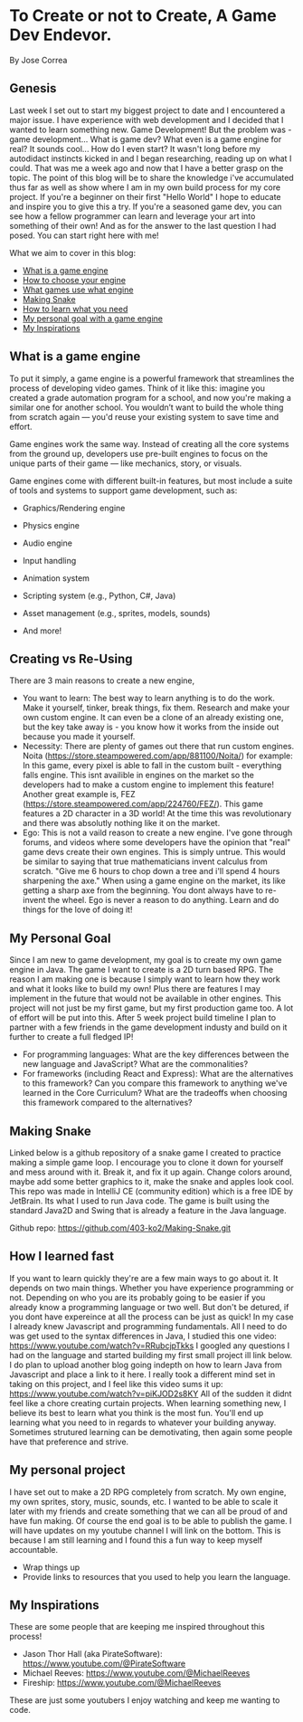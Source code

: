 # To Create or not to Create, A Game Dev Endevor. 

By Jose Correa


## Genesis
Last week I set out to start my biggest project to date and I encountered a major issue. I have experience with web development and I decided that I wanted to learn something new. Game Development! But the problem was - game development... What is game dev? What even is a game engine for real? It sounds cool... How do I even start? It wasn't long before my autodidact instincts kicked in and I began researching, reading up on what I could. That was me a week ago and now that I have a better grasp on the topic. The point of this blog will be to share the knowledge i've accumulated thus far as well as show where I am in my own build process for my core project. If you're a beginner on their first "Hello World" I hope to educate and inspire you to give this a try. If you're a seasoned game dev, you can see how a fellow programmer can learn and leverage your art into something of their own! And as for the answer to the last question I had posed. You can start right here with me!  

What we aim to cover in this blog:
* [What is a game engine](#What-is-a-game-engine)
* [How to choose your engine](#Creating-vs-Re-Using)
* [What games use what engine](#Your-favorite-game-is-no-stranger)
* [Making Snake](#Making-Snake)
* [How to learn what you need](#How-you-can-learn-fast)
* [My personal goal with a game engine](#My-personal-project)
* [My Inspirations](My-Inspirations)


## What is a game engine
To put it simply, a game engine is a powerful framework that streamlines the process of developing video games. Think of it like this: imagine you created a grade automation program for a school, and now you're making a similar one for another school. You wouldn’t want to build the whole thing from scratch again — you'd reuse your existing system to save time and effort.

Game engines work the same way. Instead of creating all the core systems from the ground up, developers use pre-built engines to focus on the unique parts of their game — like mechanics, story, or visuals.

Game engines come with different built-in features, but most include a suite of tools and systems to support game development, such as:

* Graphics/Rendering engine

* Physics engine

* Audio engine

* Input handling

* Animation system

* Scripting system (e.g., Python, C#, Java)

* Asset management (e.g., sprites, models, sounds)

* And more!

## Creating vs Re-Using
There are 3 main reasons to create a new engine,
* You want to learn: The best way to learn anything is to do the work. Make it yourself, tinker, break things, fix them. Research and make your own custom engine. It can even be a clone of an already existing one, but the key take away is - you know how it works from the inside out because you made it yourself.
* Necessity: There are plenty of games out there that run custom engines. Noita (https://store.steampowered.com/app/881100/Noita/) for example: In this game, every pixel is able to fall in the custom built - everything falls engine. This isnt availible in engines on the market so the developers had to make a custom engine to implement this feature! Another great example is, FEZ (https://store.steampowered.com/app/224760/FEZ/). This game features a 2D character in a 3D world! At the time this was revolutionary and there was absolutly nothing like it on the market.
* Ego: This is not a vaild reason to create a new engine. I've gone through forums, and videos where some developers have the opinion that "real" game devs create their own engines. This is simply untrue. This would be similar to saying that true mathematicians invent calculus from scratch. "Give me 6 hours to chop down a tree and i'll spend 4 hours sharpening the axe." When using a game engine on the market, its like getting a sharp axe from the beginning. You dont always have to re-invent the wheel. Ego is never a reason to do anything. Learn and do things for the love of doing it!

## My Personal Goal

Since I am new to game development, my goal is to create my own game engine in Java. The game I want to create is a 2D turn based RPG. The reason I am making one is because I simply want to learn how they work and what it looks like to build my own! Plus there are features I may implement in the future that would not be available in other engines. This project will not just be my first game, but my first production game too. A lot of effort will be put into this. After 5 week project build timeline I plan to partner with a few friends in the game development industy and build on it further to create a full fledged IP!
* For programming languages: What are the key differences between the new language and JavaScript? What are the commonalities?
* For frameworks (including React and Express): What are the alternatives to this framework? Can you compare this framework to anything we've learned in the Core Curriculum? What are the tradeoffs when choosing this framework compared to the alternatives?

## Making Snake
Linked below is a github repository of a snake game I created to practice making a simple game loop. I encourage you to clone it down for yourself and mess around with it. Break it, and fix it up again. Change colors around, maybe add some better graphics to it, make the snake and apples look cool. This repo was made in IntelliJ CE (community edition) which is a free IDE by JetBrain. Its what I used to run Java code. The game is built using the standard Java2D and Swing that is already a feature in the Java language. 

Github repo: https://github.com/403-ko2/Making-Snake.git

## How I learned fast
If you want to learn quickly they're are a few main ways to go about it. It depends on two main things. Whether you have experience programming or not. Depending on who you are its probably going to be easier if you already know a programming language or two well. But don't be detured, if you dont have expereince at all the process can be just as quick!
In my case I already knew Javascript and programming fundamentals. All I need to do was get used to the syntax differences in Java, I studied this one video: https://www.youtube.com/watch?v=RRubcjpTkks 
I googled any questions I had on the language and started building my first small project ill link below. I do plan to upload another blog going indepth on how to learn Java from Javascript and place a link to it here. I really took a different mind set in taking on this project, and I feel like this video sums it up:
https://www.youtube.com/watch?v=piKJOD2s8KY
All of the sudden it didnt feel like a chore creating curtain projects. When learning something new, I believe its best to learn what you think is the most fun. You'll end up learning what you need to in regards to whatever your building anyway. Sometimes strutured learning can be demotivating, then again some people have that preference and strive.   


## My personal project
I have set out to make a 2D RPG completely from scratch. My own engine, my own sprites, story, music, sounds, etc. I wanted to be able to scale it later with my friends and create something that we can all be proud of and have fun making. Of course the end goal is to be able to publish the game. I will have updates on my youtube channel I will link on the bottom. This is because I am still learning and I found this a fun way to keep myself accountable. 
* Wrap things up
* Provide links to resources that you used to help you learn the language.

## My Inspirations
These are some people that are keeping me inspired throughout this process! 

* Jason Thor Hall (aka PirateSoftware): https://www.youtube.com/@PirateSoftware
* Michael Reeves: https://www.youtube.com/@MichaelReeves
* Fireship: https://www.youtube.com/@MichaelReeves

These are just some youtubers I enjoy watching and keep me wanting to code. 

  
